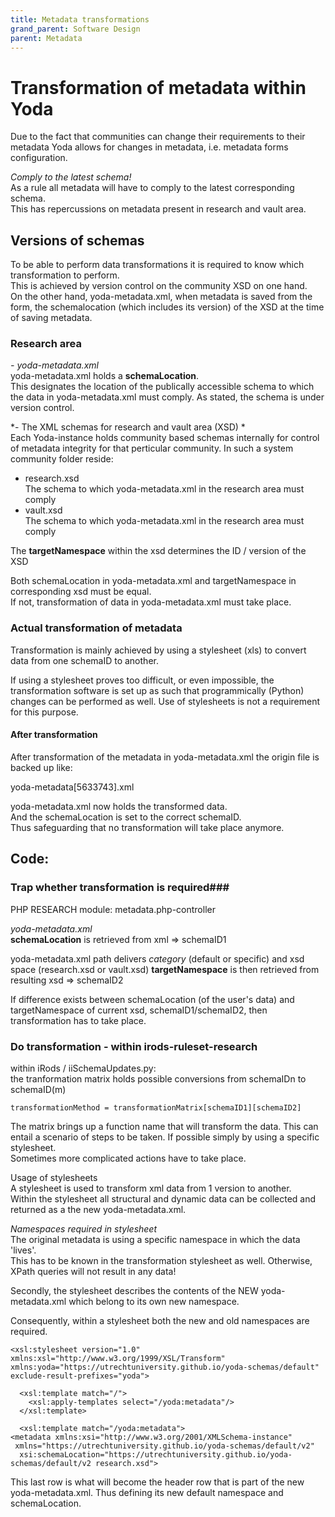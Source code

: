 ```yaml
---
title: Metadata transformations
grand_parent: Software Design
parent: Metadata
---
```

# Transformation of metadata within Yoda

Due to the fact that communities can change their requirements to their metadata Yoda allows for changes in metadata, i.e. metadata forms configuration.  

*Comply to the latest schema!*  
As a rule all metadata will have to comply to the latest corresponding schema.  
This has repercussions on metadata present in research and vault area.  


## Versions of schemas
To be able to perform data transformations it is required to know which transformation to perform.  
This is achieved by version control on the community XSD on one hand.  
On the other hand, yoda-metadata.xml, when metadata is saved from the form, the schemalocation (which includes its version) of the XSD at the time of saving metadata.  

### Research area ##

*- yoda-metadata.xml*  
yoda-metadata.xml holds a **schemaLocation**.   
This designates the location of the publically accessible schema to which the data in yoda-metadata.xml must comply.
As stated, the schema is under version control.

*- The XML schemas for research and vault area (XSD) *   
Each Yoda-instance holds community based schemas internally for control of metadata integrity for that perticular community.
In such a system community folder reside:
- research.xsd   
The schema to which yoda-metadata.xml in the research area must comply
- vault.xsd   
The schema to which yoda-metadata.xml in the research area must comply

The **targetNamespace** within the xsd determines the ID / version of the XSD

Both schemaLocation in yoda-metadata.xml and targetNamespace in corresponding xsd must be equal.  
If not, transformation of data in yoda-metadata.xml must take place.


### Actual transformation of metadata ###
Transformation is mainly achieved by using a stylesheet (xls) to convert data from one schemaID to another.   

If using a stylesheet proves too difficult, or even impossible, the transformation software is set up as such that programmically (Python) changes can be performed as well.
Use of stylesheets is not a requirement for this purpose.

#### After transformation ####
After transformation of the metadata in yoda-metadata.xml the origin file is backed up like:   

yoda-metadata[5633743].xml

yoda-metadata.xml now holds the transformed data.   
And the schemaLocation is set to the correct schemaID.   
Thus safeguarding that no transformation will take place anymore.


## Code: ##


### Trap whether transformation is required###
PHP RESEARCH module: metadata.php-controller

*yoda-metadata.xml*  
**schemaLocation** is retrieved from xml => schemaID1

yoda-metadata.xml path delivers *category* (default or specific) and xsd space (research.xsd or vault.xsd)
**targetNamespace** is then retrieved from resulting xsd => schemaID2

If difference exists between schemaLocation (of the user's data) and targetNamespace of current xsd, schemaID1/schemaID2,  then transformation has to take place.

### Do transformation - within irods-ruleset-research ###
within iRods / iiSchemaUpdates.py:   
the tranformation matrix holds possible conversions from schemaIDn to schemaID(m)

    transformationMethod = transformationMatrix[schemaID1][schemaID2]

The matrix brings up a function name that will transform the data.
This can entail a scenario of steps to be taken. If possible simply by using a specific stylesheet.   
Sometimes more complicated actions have to take place.

Usage of stylesheets   
A stylesheet is used to transform xml data from 1 version to another.    
Within the stylesheet all structural and dynamic data can be collected and returned as a the new yoda-metadata.xml.   

*Namespaces required in stylesheet*   
The original metadata is using a specific namespace in which the data 'lives'.   
This has to be known in the transformation stylesheet as well. Otherwise, XPath queries will not result in any data!   

Secondly, the stylesheet describes the contents of the NEW yoda-metadata.xml which belong to its own new namespace.

Consequently, within a stylesheet both the new and old namespaces are required.

    <xsl:stylesheet version="1.0"
    xmlns:xsl="http://www.w3.org/1999/XSL/Transform"
    xmlns:yoda="https://utrechtuniversity.github.io/yoda-schemas/default"   
    exclude-result-prefixes="yoda">

      <xsl:template match="/">
        <xsl:apply-templates select="/yoda:metadata"/>
      </xsl:template>

      <xsl:template match="/yoda:metadata">
    <metadata xmlns:xsi="http://www.w3.org/2001/XMLSchema-instance"   
     xmlns="https://utrechtuniversity.github.io/yoda-schemas/default/v2"   
      xsi:schemaLocation="https://utrechtuniversity.github.io/yoda-schemas/default/v2 research.xsd">

This last row is what will become the <metadata> header row that is part of the new yoda-metadata.xml.
Thus defining its new default namespace and schemaLocation.
